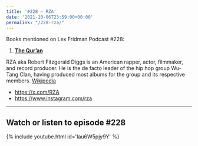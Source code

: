 ```yaml
---
title: '#228 – RZA'
date: '2021-10-06T23:59:00+00:00'
permalink: "/228-rza/"
---
```


Books mentioned on Lex Fridman Podcast #228:

1. <b><a href="https://amzn.to/3iBtpD7" target="_blank" rel="sponsored noopener noreferrer">The Qur’an</a></b>

<!--more-->

RZA aka Robert Fitzgerald Diggs is an American rapper, actor, filmmaker, and record producer. He is the de facto leader of the hip hop group Wu-Tang Clan, having produced most albums for the group and its respective members. <a href="https://en.wikipedia.org/wiki/RZA" target="_blank">Wikipedia</a>

- <a href="https://x.com/RZA" target="_blank">https://x.com/RZA</a>
- <a href="https://www.instagram.com/rza" target="_blank">https://www.instagram.com/rza</a>

- - - - - -

## Watch or listen to episode #228

{% include youtube.html id='Iau6W5pjy9Y' %}